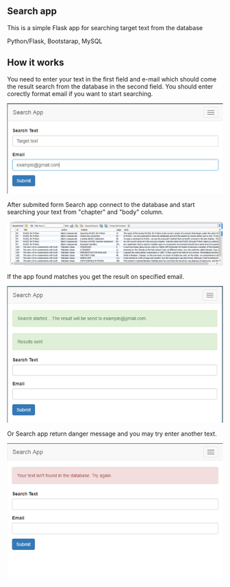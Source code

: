 ## Search app

This is a simple Flask app for searching target text from the database

Python/Flask, Bootstarap, MySQL

## How it works

You need to enter your text in the first field and e-mail which should come the result search from the database in the second field.
You should enter corectly format email if you want to start searching.

![](https://github.com/KiparD/Test-flask-app/blob/master/templates/img/preview-1.jpg)

After submited form Search app connect to the database and start searching your text from "chapter" and "body" column. 

![](https://github.com/KiparD/Test-flask-app/blob/master/templates/img/preview-2.jpg)

If the app found matches you get the result on specified email.

![](https://github.com/KiparD/Test-flask-app/blob/master/templates/img/preview-3.jpg)

Or Search app return danger message and you may try enter another text.

![](https://github.com/KiparD/Test-flask-app/blob/master/templates/img/preview-4.jpg)

